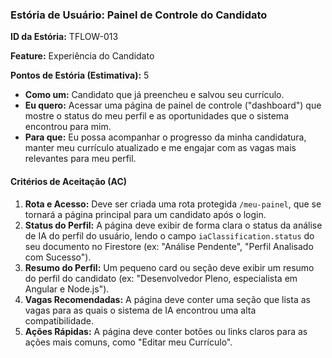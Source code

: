 ### **Estória de Usuário: Painel de Controle do Candidato**

**ID da Estória:** TFLOW-013

**Feature:** Experiência do Candidato 

**Pontos de Estória (Estimativa):** 5

- **Como um:** Candidato que já preencheu e salvou seu currículo.
- **Eu quero:** Acessar uma página de painel de controle ("dashboard") que mostre o status do meu perfil e as oportunidades que o sistema encontrou para mim.
- **Para que:** Eu possa acompanhar o progresso da minha candidatura, manter meu currículo atualizado e me engajar com as vagas mais relevantes para meu perfil.

#### **Critérios de Aceitação (AC)**

1. **Rota e Acesso:** Deve ser criada uma rota protegida `/meu-painel`, que se tornará a página principal para um candidato após o login.
2. **Status do Perfil:** A página deve exibir de forma clara o status da análise de IA do perfil do usuário, lendo o campo `iaClassification.status` do seu documento no Firestore (ex: "Análise Pendente", "Perfil Analisado com Sucesso").
3. **Resumo do Perfil:** Um pequeno card ou seção deve exibir um resumo do perfil do candidato (ex: "Desenvolvedor Pleno, especialista em Angular e Node.js").
4. **Vagas Recomendadas:** A página deve conter uma seção que lista as vagas para as quais o sistema de IA encontrou uma alta compatibilidade.
5. **Ações Rápidas:** A página deve conter botões ou links claros para as ações mais comuns, como "Editar meu Currículo".